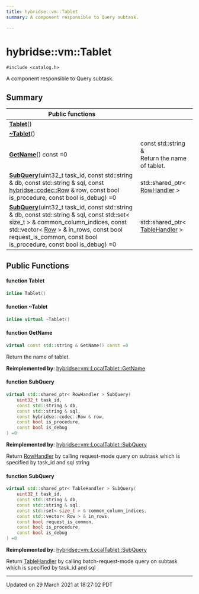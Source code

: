 ```yaml
---
title: hybridse::vm::Tablet
summary: A component responsible to Query subtask. 

---
```

# hybridse::vm::Tablet



`#include <catalog.h>`

A component responsible to Query subtask. 
## Summary


|  Public functions|            |
| -------------- | -------------- |
|**[Tablet](/hybridse/usage/api/c++/Classes/classhybridse_1_1vm_1_1_tablet.md#function-tablet)**()|  |
|**[~Tablet](/hybridse/usage/api/c++/Classes/classhybridse_1_1vm_1_1_tablet.md#function-~tablet)**()|  |
|**[GetName](/hybridse/usage/api/c++/Classes/classhybridse_1_1vm_1_1_tablet.md#function-getname)**() const =0| const std::string & <br>Return the name of tablet.  |
|**[SubQuery](/hybridse/usage/api/c++/Classes/classhybridse_1_1vm_1_1_tablet.md#function-subquery)**(uint32_t task_id, const std::string & db, const std::string & sql, const [hybridse::codec::Row](/hybridse/usage/api/c++/Classes/classhybridse_1_1codec_1_1_row.md) & row, const bool is_procedure, const bool is_debug) =0| std::shared_ptr< [RowHandler](/hybridse/usage/api/c++/Classes/classhybridse_1_1vm_1_1_row_handler.md) >  |
|**[SubQuery](/hybridse/usage/api/c++/Classes/classhybridse_1_1vm_1_1_tablet.md#function-subquery)**(uint32_t task_id, const std::string & db, const std::string & sql, const std::set< size_t > & common_column_indices, const std::vector< [Row](/hybridse/usage/api/c++/Classes/classhybridse_1_1codec_1_1_row.md) > & in_rows, const bool request_is_common, const bool is_procedure, const bool is_debug) =0| std::shared_ptr< [TableHandler](/hybridse/usage/api/c++/Classes/classhybridse_1_1vm_1_1_table_handler.md) >  |

## Public Functions

#### function Tablet

```cpp
inline Tablet()
```


#### function ~Tablet

```cpp
inline virtual ~Tablet()
```


#### function GetName

```cpp
virtual const std::string & GetName() const =0
```

Return the name of tablet. 

**Reimplemented by**: [hybridse::vm::LocalTablet::GetName](/hybridse/usage/api/c++/Classes/classhybridse_1_1vm_1_1_local_tablet.md#function-getname)


#### function SubQuery

```cpp
virtual std::shared_ptr< RowHandler > SubQuery(
    uint32_t task_id,
    const std::string & db,
    const std::string & sql,
    const hybridse::codec::Row & row,
    const bool is_procedure,
    const bool is_debug
) =0
```


**Reimplemented by**: [hybridse::vm::LocalTablet::SubQuery](/hybridse/usage/api/c++/Classes/classhybridse_1_1vm_1_1_local_tablet.md#function-subquery)


Return [RowHandler](/hybridse/usage/api/c++/Classes/classhybridse_1_1vm_1_1_row_handler.md) by calling request-mode query on subtask which is specified by task_id and sql string 


#### function SubQuery

```cpp
virtual std::shared_ptr< TableHandler > SubQuery(
    uint32_t task_id,
    const std::string & db,
    const std::string & sql,
    const std::set< size_t > & common_column_indices,
    const std::vector< Row > & in_rows,
    const bool request_is_common,
    const bool is_procedure,
    const bool is_debug
) =0
```


**Reimplemented by**: [hybridse::vm::LocalTablet::SubQuery](/hybridse/usage/api/c++/Classes/classhybridse_1_1vm_1_1_local_tablet.md#function-subquery)


Return [TableHandler](/hybridse/usage/api/c++/Classes/classhybridse_1_1vm_1_1_table_handler.md) by calling batch-request-mode query on subtask which is specified by task_id and sql 


-------------------------------

Updated on 29 March 2021 at 18:27:02 PDT